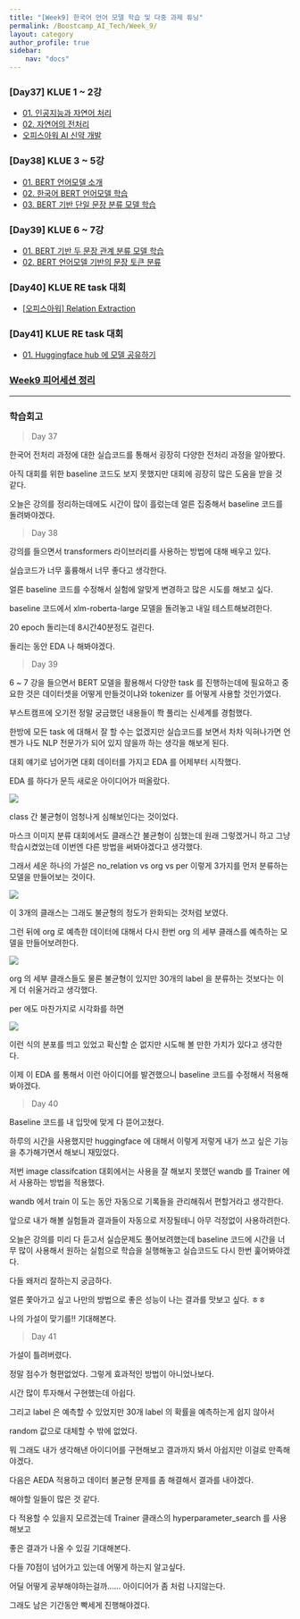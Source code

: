 ```yaml
---
title: "[Week9] 한국어 언어 모델 학습 및 다중 과제 튜닝"
permalink: /Boostcamp_AI_Tech/Week_9/
layout: category
author_profile: true
sidebar:
    nav: "docs"
---
```


### [Day37] KLUE 1 ~ 2강

- [01. 인공지능과 자연어 처리]({{site.url}}/boostcamp_ai_tech/week_9/day_37/01.-AI-and-NLP/)
- [02. 자연어의 전처리]({{site.url}}/boostcamp_ai_tech/week_9/day_37/02.-Preprocessing-of-Natural-Language/)
- [오피스아워 AI 신약 개발]({{site.url}}/boostcamp_ai_tech/week_9/day_37/OfficeHour-AI-drug-development/)

### [Day38] KLUE 3 ~ 5강

- [01. BERT 언어모델 소개]({{site.url}}/boostcamp_ai_tech/week_9/day_38/01.-Introduce-BERT-Language-Model/)
- [02. 한국어 BERT 언어모델 학습]({{site.url}}/boostcamp_ai_tech/week_9/day_38/02.-Train-Korean-BERT-Language-Model/)
- [03. BERT 기반 단일 문장 분류 모델 학습]({{site.url}}/boostcamp_ai_tech/week_9/day_38/03.-single-sentence-classification-based-BERT-train/)

### [Day39] KLUE 6 ~ 7강

- [01. BERT 기반 두 문장 관계 분류 모델 학습]({{site.url}}/boostcamp_ai_tech/week_9/day_39/01.-BERT-based-two-sentence-relationship-classification-model-training/)
- [02. BERT 언어모델 기반의 문장 토큰 분류]({{site.url}}/boostcamp_ai_tech/week_9/day_39/02.-Classification-of-sentence-tokens-based-on-the-BERT-language-model/)

### [Day40] KLUE RE task 대회

- [[오피스아워] Relation Extraction]({{site.url}}/boostcamp_ai_tech/week_9/day_40/OfficeHour-Relation-Extraction/)

### [Day41] KLUE RE task 대회

- [01. Huggingface hub 에 모델 공유하기]({{site.url}}/boostcamp_ai_tech/week_9/day_41/01.-Share-Model-on-Huggingface-hub/)

### [Week9 피어세션 정리](https://github.com/sangmandu/SangSangPlus/tree/main/Meet-up%20log/Week%200)

---
### 학습회고

> Day 37

한국어 전처리 과정에 대한 실습코드를 통해서 굉장히 다양한 전처리 과정을 알아봤다.

아직 대회를 위한 baseline 코드도 보지 못했지만 대회에 굉장히 많은 도움을 받을 것 같다.

오늘은 강의를 정리하는데에도 시간이 많이 흘렀는데 얼른 집중해서 baseline 코드를 돌려봐야겠다.

> Day 38

강의를 들으면서 transformers 라이브러리를 사용하는 방법에 대해 배우고 있다.

실습코드가 너무 훌륭해서 너무 좋다고 생각한다.

얼른 baseline 코드를 수정해서 실험에 알맞게 변경하고 많은 시도를 해보고 싶다.

baseline 코드에서 xlm-roberta-large 모델을 돌려놓고 내일 테스트해보려한다.

20 epoch 돌리는데 8시간40분정도 걸린다. 

돌리는 동안 EDA 나 해봐야겠다.

> Day 39

6 ~ 7 강을 들으면서 BERT 모델을 활용해서 다양한 task 를 진행하는데에 필요하고 중요한 것은 데이터셋을 어떻게 
만들것이냐와 tokenizer 를 어떻게 사용할 것인가였다.

부스트캠프에 오기전 정말 궁금했던 내용들이 쫙 풀리는 신세계를 경험했다.

한방에 모든 task 에 대해서 잘 할 수는 없겠지만 실습코드를 보면서 차차 익혀나가면 언젠가 나도 NLP 전문가가 되어 있지
않을까 하는 생각을 해보게 된다.

대회 얘기로 넘어가면 대회 데이터를 가지고 EDA 를 어제부터 시작했다.

EDA 를 하다가 문득 새로운 아이디어가 떠올랐다.

![]({{site.url}}/assets/images/5b2ea144.png)

class 간 불균형이 엄청나게 심해보인다는 것이었다.

마스크 이미지 분류 대회에서도 클래스간 불균형이 심했는데 원래 그렇겠거니 하고 그냥 학습시켰었는데 이번엔 다른 방법을
써봐야겠다고 생각했다.

그래서 세운 하나의 가설은 no_relation vs org vs per 이렇게 3가지를 먼저 분류하는 모델을 만들어보는 것이다.

![]({{site.url}}/assets/images/d218291e.png)

이 3개의 클래스는 그래도 불균형의 정도가 완화되는 것처럼 보였다.

그런 뒤에 org 로 예측한 데이터에 대해서 다시 한번 org 의 세부 클래스를 예측하는 모델을 만들어보려한다.

![]({{site.url}}/assets/images/268d04df.png)

org 의 세부 클래스들도 물론 불균형이 있지만 30개의 label 을 분류하는 것보다는 이게 더 쉬울거라고 생각했다.

per 에도 마찬가지로 시각화를 하면 

![]({{site.url}}/assets/images/b32e178d.png)

이런 식의 분포를 띄고 있었고 확신할 순 없지만 시도해 볼 만한 가치가 있다고 생각한다.

이제 이 EDA 를 통해서 이런 아이디어를 발견했으니 baseline 코드를 수정해서 적용해봐야겠다.

> Day 40

Baseline 코드를 내 입맛에 맞게 다 뜯어고쳤다.

하루의 시간을 사용했지만 huggingface 에 대해서 이렇게 저렇게 내가 쓰고 싶은 기능을 추가해가면서 해보니 재밌었다.

저번 image classifcation 대회에서는 사용을 잘 해보지 못했던 wandb 를 Trainer 에서 사용하는 방법을 적용했다.

wandb 에서 train 이 도는 동안 자동으로 기록들을 관리해줘서 편할거라고 생각한다.

앞으로 내가 해볼 실험들과 결과들이 자동으로 저장될테니 아무 걱정없이 사용하려한다.

오늘은 강의를 미리 다 듣고서 실습문제도 풀어보려했는데 baseline 코드에 시간을 너무 많이 사용해서 원하는 실험으로
학습을 실행해놓고 실습코드도 다시 한번 훑어봐야겠다.

다들 왜저리 잘하는지 궁금하다.

얼른 쫓아가고 싶고 나만의 방법으로 좋은 성능이 나는 결과를 맛보고 싶다. ㅎㅎ

나의 가설이 맞기를!! 기대해본다.

> Day 41

가설이 틀려버렸다. 

정말 점수가 형편없었다. 그렇게 효과적인 방법이 아니었나보다.

시간 많이 투자해서 구현했는데 아쉽다.

그리고 label 은 예측할 수 있었지만 30개 label 의 확률을 예측하는게 쉽지 않아서

random 값으로 대체할 수 밖에 없었다.

뭐 그래도 내가 생각해낸 아이디어를 구현해보고 결과까지 봐서 아쉽지만 이걸로 만족해야겠다.

다음은 AEDA 적용하고 데이터 불균형 문제를 좀 해결해서 결과를 내야겠다.

해야할 일들이 많은 것 같다.

다 적용할 수 있을지 모르겠는데 Trainer 클래스의 hyperparameter_search 를 사용해보고

좋은 결과가 나올 수 있길 기대해본다.

다들 70점이 넘어가고 있는데 어떻게 하는지 알고싶다.

어딜 어떻게 공부해야하는걸까...... 아이디어가 좀 처럼 나지않는다.

그래도 남은 기간동안 빡세게 진행해야겠다.

